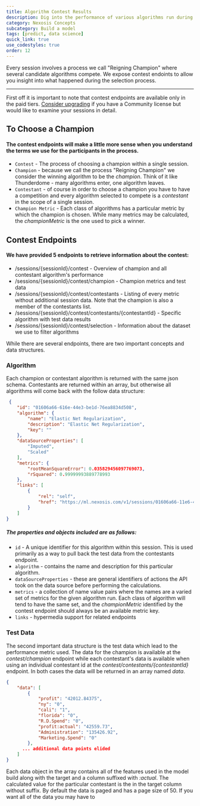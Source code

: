 ```yaml
---
title: Algorithm Contest Results
description: Dig into the performance of various algorithms run during a session.
category: Nexosis Concepts
subcategory: Build a model
tags: [predict, data science]
quick_link: true
use_codestyles: true
order: 12
---
```

Every session involves a process we call "Reigning Champion" where several candidate algorithms compete. We expose contest endoints to allow you insight into what happened during the selection process.

------

First off it is important to note that contest endpoints are available only in the paid tiers. [Consider upgrading](https://www.nexosis.com/pricing) if you have a Community license but would like to examine your sessions in detail.

## To Choose a Champion
#### The contest endpoints will make a little more sense when you understand the terms we use for the participants in the process. 

* `Contest` - The process of choosing a champion within a single session.
* `Champion` - because we call the process "Reigning Champion" we consider the winning algorithm to be the *champion*. Think of it like Thunderdome - many algorithms enter, one algorithm leaves.
* `Contestant` - of course in order to choose a champion you have to have a competition and every algorithm selected to compete is a *contestant* in the scope of a single session.
* `Champion Metric` - Each class of algorithms has a particular metric by which the champion is chosen. While many metrics may be calculated, the *championMetric* is the one used to pick a winner. 

## Contest Endpoints
#### We have provided 5 endpoints to retrieve information about the contest:

* /sessions/{sessionId}/contest - Overview of champion and all contestant algorithm's performance
* /sessions/{sessionId}/contest/champion - Champion metrics and test data
* /sessions/{sessionId}/contest/contestants - Listing of every metric without additional session data. Note that the champion is also a member of the contestants list.
* /sessions/{sessionId}/contest/contestants/{contestantId} - Specific algorithm with test data results
* /sessions/{sessionId}/contest/selection - Information about the dataset we use to filter algorithms

While there are several endpoints, there are two important concepts and data structures.

### Algorithm
Each champion or contestant algorithm is returned with the same json schema. Contestants are returned within an array, but otherwise all algorithms will come back with the follow data structure:

``` json
 {
    "id": "01606a66-616e-44e3-be1d-76ea8834d508",
    "algorithm": {
        "name": "Elastic Net Regularization",
        "description": "Elastic Net Regularization",
        "key": ""
    },
    "dataSourceProperties": [
        "Imputed",
        "Scaled"
    ],
    "metrics": {
        "rootMeanSquareError": 0.035829456097769073,
        "rSquared": 0.99999993889778993
    },
    "links": [
        {
            "rel": "self",
            "href": "https://ml.nexosis.com/v1/sessions/01606a66-11e6-4263-a739-f98af5d5e110/contest/contestants/01606a66-616e-44e3-be1d-76ea8834d508"
        }
    ]
}
``` 

##### The properties and objects included are as follows:

* `id` - A unique identifier for this algorithm within this session. This is used primarily as a way to pull back the test data from the contestants endpoint.
* `algorithm` - contains the name and description for this particular algorithm.
* `dataSourceProperties` - these are general identifiers of actions the API took on the data source before performing the calculations. 
* `metrics` - a collection of name value pairs where the names are a varied set of metrics for the given algorithm run. Each class of algorithm will tend to have the same set, and the *championMetric* identified by the contest endpoint should always be an available metric key.
* `links` - hypermedia support for related endpoints

### Test Data
The second important data structure is the test data which lead to the performance metric used. The data for the champion is available at the *contest/champion* endpoint while each contestant's data is available when using an individual contestant id at the *contest/contestants/{contestantId}* endpoint. In both cases the data will be returned in an array named *data*. 

``` json
{
    "data": [
        {
            "profit": "42012.84375",
            "ny": "0",
            "cali": "1",
            "florida": "0",
            "R.D.Spend": "0",
            "profit:actual": "42559.73",
            "Administration": "135426.92",
            "Marketing.Spend": "0"
        },
      ... additional data points elided
    ]
}
```
Each data object in the array contains all of the features used in the model build along with the target and a column suffixed with *:actual*. The calculated value for the particular contestant is the in the target column without suffix. By default the data is paged and has a page size of 50. If you want all of the data you may have to 